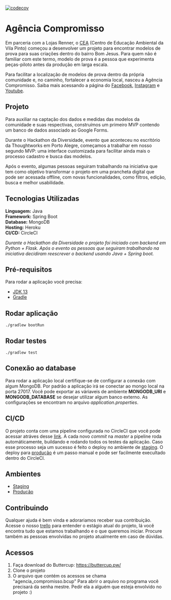 
[![codecov](https://codecov.io/gh/hackathon-da-diversidade/agencia-compromisso/branch/master/graph/badge.svg)](https://codecov.io/gh/hackathon-da-diversidade/agencia-compromisso)


# Agência Compromisso

Em parceria com a Lojas Renner, o [CEA](http://www.ceavilapinto.org/) (Centro de Educação Ambiental da Vila Pinto) começou a desenvolver um projeto para encontrar modelos de prova para suas criações dentro do bairro Bom Jesus. Para quem não é familiar com este termo, modelo de prova é a pessoa que experimenta peças-piloto antes da produção em larga escala. 

Para facilitar a localização de modelos de prova dentro da própria comunidade e, no caminho, fortalecer a economia local, nasceu a Agência Compromisso. Saiba mais acessando a página do [Facebook](https://www.facebook.com/agenciacompromisso/), [Instagram](https://www.instagram.com/agenciacompromisso/) e [Youtube](https://www.youtube.com/watch?v=3wyNRXZRt8c).

## Projeto

Para auxiliar na captação dos dados e medidas das modelos da comunidade e suas respectivas, construímos um primeiro MVP contendo um banco de dados associado ao Google Forms.
 
Durante o Hackathon da Diversidade, evento que aconteceu no escritório da Thoughtworks em Porto Alegre, começamos a trabalhar em nosso segundo MVP: uma interface customizada para facilitar ainda mais o processo cadastro e busca das modelos.

Após o evento, algumas pessoas seguiram trabalhando na iniciativa que tem como objetivo transformar o projeto em uma prancheta digital que pode ser acessada offline, com novas funcionalidades, como filtros, edição, busca e melhor usabilidade.


## Tecnologias Utilizadas

**Linguagem:** Java  
**Framework:** Spring Boot  
**Database:** MongoDB  
**Hosting:** Heroku  
**CI/CD:** CircleCI

*Durante o Hackathon da Diversidade o projeto foi iniciado com backend em Python + Flask. Após o evento as pessoas que seguiram trabalhando na iniciativa decidiram reescrever o backend usando Java + Spring boot.*

## Pré-requisitos

Para rodar a aplicação você precisa:

* [JDK 13](https://www.oracle.com/technetwork/java/javase/downloads/jdk13-downloads-5672538.html)
* [Gradle](https://gradle.org/)

## Rodar aplicação

```
./gradlew bootRun
```

## Rodar testes

```
./gradlew test
```

## Conexão ao database

Para rodar a aplicação local certifique-se de configurar a conexão com algum MongoDB. Por padrão a aplicação irá se conectar ao mongo local na porta 27017. Você pode exportar as váriaveis de ambiente **MONGODB_URI** e **MONGODB_DATABASE** se desejar utilizar algum banco externo. As configurações se encontram no arquivo *application.properties*.

## CI/CD

O projeto conta com uma pipeline configurada no CircleCI que você pode acessar atráves desse [link](https://circleci.com/gh/hackathon-da-diversidade/agencia-compromisso). 
A cada novo *commit* na *master* a pipeline roda automáticamente, buildando e rodando todos os testes da aplicação. Caso esse processo seja um sucesso é feito o deploy no ambiente de [staging](https://agencia-compromisso-api-stg.herokuapp.com/). 
O deploy para [produção](https://agencia-compromisso-api.herokuapp.com/) é um passo manual e pode ser facilmente execultado dentro do CircleCI. 

## Ambientes

* [Staging](https://agencia-compromisso-api-stg.herokuapp.com/)
* [Produção](https://agencia-compromisso-api.herokuapp.com/)


## Contribuindo

Qualquer ajuda é bem vinda e adorariamos receber sua contribuição. Acesse o nosso [trello](https://trello.com/b/YL5SbWzZ/ag%C3%AAncia-compromisso) para entender o estágio atual do projeto, lá você encontra tudo que estamos trabalhando e o que queremos iniciar.
Procure também as pessoas envolvidas no projeto atualmente em caso de dúvidas.


## Acessos 

1. Faça download do Buttercup: https://buttercup.pw/
2. Clone o projeto
3. O arquivo que contém os acessos se chama "agencia_compromisso.bcup"
Para abrir o arquivo no programa você precisará da senha mestre. Pedir ela a alguém que esteja envolvido no projeto :)